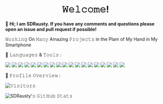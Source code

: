 <h1 align="center">𝚆𝚎𝚕𝚌𝚘𝚖𝚎!</h1>

👋 **Hi; I am SDRausty.  If you have any comments and questions please open an issue and pull request if possible!**

𝚆𝚘𝚛𝚔𝚒𝚗𝚐 On 𝙼𝚊𝚗𝚢 Amazing 𝙿𝚛𝚘𝚓𝚎𝚌𝚝𝚜 in the Plam of My Hand in My Smartphone

:wrench: 𝙻𝚊𝚗𝚐𝚞𝚊𝚐𝚎𝚜 & 𝚃𝚘𝚘𝚕𝚜 :

<img src="https://img.shields.io/badge/-ASM-000000?style=for-the-badge&logo=ASM"> <img src="https://img.shields.io/badge/-BASH-000000?style=for-the-badge&logo=BASH"> <img src="https://img.shields.io/badge/-Basic-000000?style=for-the-badge&logo=Basic"> <img src="https://img.shields.io/badge/-CSS3-000000?style=for-the-badge&logo=CSS3"> <img src="https://img.shields.io/badge/-C-000000?style=for-the-badge&logo=C"> <img src="https://img.shields.io/badge/-HTML5-000000?style=for-the-badge&logo=HTML5"> <img src="https://img.shields.io/badge/-Java-000000?style=for-the-badge&logo=Java"> <img src="https://img.shields.io/badge/-JavaScript-000000?style=for-the-badge&logo=JavaScript"> <img src="https://img.shields.io/badge/-Markdown-000000?style=for-the-badge&logo=Markdown"> <img src="https://img.shields.io/badge/-Pascel-000000?style=for-the-badge&logo=Pascel"> <img src="https://img.shields.io/badge/-Perl-000000?style=for-the-badge&logo=Perl"> <img src="https://img.shields.io/badge/-PHP-000000?style=for-the-badge&logo=PHP"> <img src="https://img.shields.io/badge/-Python-000000?style=for-the-badge&logo=Python"> <img src="https://img.shields.io/badge/-RPG-000000?style=for-the-badge&logo=RPG"> <img src="https://img.shields.io/badge/-Ruby-000000?style=for-the-badge&logo=Ruby"> <img src="https://img.shields.io/badge/-RPG-000000?style=for-the-badge&logo=RPG"> <img src="https://img.shields.io/badge/-Shell-000000?style=for-the-badge&logo=Shell"> <img src="https://img.shields.io/badge/-SQL-000000?style=for-the-badge&logo=SQL"> <img src="https://img.shields.io/badge/-ZSH-000000?style=for-the-badge&logo=ZSH"> 

:pushpin: 𝙿𝚛𝚘𝚏𝚒𝚕𝚎 𝙾𝚟𝚎𝚛𝚟𝚒𝚎𝚠 :

![𝚅𝚒𝚜𝚒𝚝𝚘𝚛𝚜](https://visitor-badge.laobi.icu/badge?page_id=SDRAUSTY.SDRAUSTY&title=𝚅𝚒𝚜𝚒𝚝𝚘𝚛𝚜 )

![SDRausty'𝚜 𝙶𝚒𝚝𝙷𝚞𝚋 𝚂𝚝𝚊𝚝𝚜](https://github-readme-stats.vercel.app/api?username=SDRAUSTY&show_icons=true&include_all_commits=true&count_private=true&theme=algolia)

